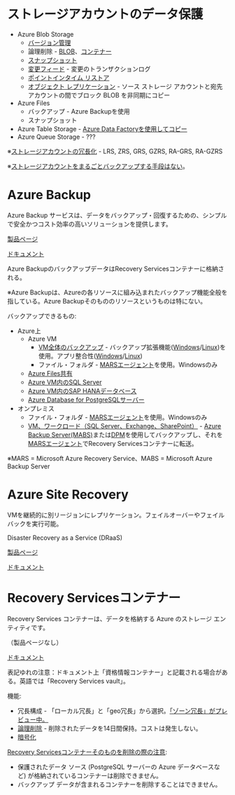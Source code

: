 # ストレージアカウントのデータ保護

- Azure Blob Storage
  - [バージョン管理](https://docs.microsoft.com/ja-jp/azure/storage/blobs/versioning-overview)
  - 論理削除 - [BLOB](https://docs.microsoft.com/ja-jp/azure/storage/blobs/soft-delete-blob-overview)、[コンテナー](https://docs.microsoft.com/ja-jp/azure/storage/blobs/soft-delete-container-overview?tabs=powershell)
  - [スナップショット](https://docs.microsoft.com/ja-jp/azure/storage/blobs/snapshots-overview)
  - [変更フィード](https://docs.microsoft.com/ja-jp/azure/storage/blobs/storage-blob-change-feed?tabs=azure-portal) - 変更のトランザクションログ
  - [ポイントインタイム リストア](https://docs.microsoft.com/ja-jp/azure/storage/blobs/point-in-time-restore-overview)
  - [オブジェクト レプリケーション](https://docs.microsoft.com/ja-jp/azure/storage/blobs/object-replication-overview) - ソース ストレージ アカウントと宛先アカウントの間でブロック BLOB を非同期にコピー
- Azure Files
  - バックアップ - Azure Backupを使用
  - スナップショット
- Azure Table Storage - [Azure Data Factoryを使用してコピー](https://docs.microsoft.com/ja-jp/azure/data-factory/connector-azure-table-storage)
- Azure Queue Storage - ???

※[ストレージアカウントの冗長化](https://docs.microsoft.com/ja-jp/azure/storage/common/storage-redundancy) - LRS, ZRS, GRS, GZRS, RA-GRS, RA-GZRS

※[ストレージアカウントをまるごとバックアップする手段はない](https://www.it-swarm-ja.tech/ja/azure/azure%E3%83%86%E3%83%BC%E3%83%96%E3%83%AB%E3%81%A8blob%E3%82%92%E3%83%90%E3%83%83%E3%82%AF%E3%82%A2%E3%83%83%E3%83%97%E3%81%99%E3%82%8B%E6%96%B9%E6%B3%95/823562837/)。

# Azure Backup

Azure Backup サービスは、データをバックアップ・回復するための、シンプルで安全かつコスト効率の高いソリューションを提供します。

[製品ページ](https://azure.microsoft.com/ja-jp/services/backup/)

[ドキュメント](https://docs.microsoft.com/ja-jp/azure/backup/backup-overview)


Azure BackupのバックアップデータはRecovery Servicesコンテナーに格納される。

※Azure Backupは、Azureの各リソースに組み込まれたバックアップ機能全般を指している。Azure Backupそのもののリソースというものは特にない。


バックアップできるもの:

- Azure上
  - Azure VM
    - [VM全体のバックアップ](https://docs.microsoft.com/ja-jp/azure/backup/quick-backup-vm-portal) - バックアップ拡張機能([Windows](https://docs.microsoft.com/ja-jp/azure/virtual-machines/extensions/vmsnapshot-windows)/[Linux](https://docs.microsoft.com/ja-jp/azure/virtual-machines/extensions/vmsnapshot-linux))を使用。アプリ整合性([Windows](https://docs.microsoft.com/ja-jp/azure/backup/backup-azure-vms-introduction#backup-process)/[Linux](https://docs.microsoft.com/ja-jp/azure/backup/backup-azure-linux-app-consistent))
    - ファイル・フォルダ - [MARSエージェント](https://docs.microsoft.com/ja-jp/azure/backup/backup-architecture#architecture-direct-backup-of-on-premises-windows-server-machines-or-azure-vm-files-or-folders)を使用。Windowsのみ
  - [Azure Files共有](https://docs.microsoft.com/ja-jp/azure/backup/azure-file-share-backup-overview)
  - [Azure VM内のSQL Server](https://docs.microsoft.com/ja-jp/azure/backup/backup-azure-sql-database)
  - [Azure VM内のSAP HANAデータベース](https://docs.microsoft.com/ja-jp/azure/backup/sap-hana-db-about)
  - [Azure Database for PostgreSQLサーバー](https://docs.microsoft.com/ja-jp/azure/backup/backup-azure-database-postgresql)
- オンプレミス
  - ファイル・フォルダ - [MARSエージェント](https://docs.microsoft.com/ja-jp/azure/backup/backup-architecture#architecture-direct-backup-of-on-premises-windows-server-machines-or-azure-vm-files-or-folders)を使用。Windowsのみ
  - [VM、ワークロード（SQL Server、Exchange、SharePoint）](https://docs.microsoft.com/ja-jp/azure/backup/backup-mabs-protection-matrix) - [Azure Backup Server(MABS)](https://docs.microsoft.com/ja-jp/azure/backup/backup-azure-microsoft-azure-backup)または[DPM](https://docs.microsoft.com/ja-jp/system-center/dpm/dpm-overview?view=sc-dpm-2019)を使用してバックアップし、それを[MARSエージェント](https://docs.microsoft.com/ja-jp/azure/backup/)でRecovery Servicesコンテナーに転送。

※MARS = Microsoft Azure Recovery Service、MABS = Microsoft Azure Backup Server

# Azure Site Recovery

VMを継続的に別リージョンにレプリケーション。フェイルオーバーやフェイルバックを実行可能。

Disaster Recovery as a Service (DRaaS)

[製品ページ](https://azure.microsoft.com/ja-jp/services/site-recovery/)

[ドキュメント](https://docs.microsoft.com/ja-jp/azure/site-recovery/site-recovery-overview)


# Recovery Servicesコンテナー

Recovery Services コンテナーは、データを格納する Azure のストレージ エンティティです。

（製品ページなし）

[ドキュメント](https://docs.microsoft.com/ja-jp/azure/backup/backup-azure-recovery-services-vault-overview)

表記ゆれの注意：ドキュメント上「資格情報コンテナー」と記載される場合がある。英語では「Recovery Services vault」。

機能:

- 冗長構成 - 「ローカル冗長」と「geo冗長」から選択。[「ゾーン冗長」がプレビュー中。](https://azure.microsoft.com/ja-jp/updates/preview-of-zonal-redundant-storage-for-backup-data-from-azure-backup/)
- [論理削除](https://docs.microsoft.com/ja-jp/azure/backup/backup-azure-security-feature-cloud) - 削除されたデータを14日間保持。コストは発生しない。
- [暗号化](https://docs.microsoft.com/ja-jp/azure/backup/backup-encryption)

[Recovery Servicesコンテナーそのものを削除の際の注意](https://docs.microsoft.com/ja-jp/azure/backup/backup-vault-overview#before-you-start):

- 保護されたデータ ソース (PostgreSQL サーバーの Azure データベースなど) が格納されているコンテナーは削除できません。
- バックアップ データが含まれるコンテナーを削除することはできません。